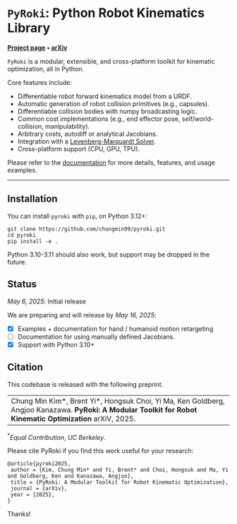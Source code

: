 # `PyRoki`: Python Robot Kinematics Library

**[Project page](https://pyroki-toolkit.github.io/) &bull;
[arXiv](https://arxiv.org/abs/2505.03728)**

`PyRoki` is a modular, extensible, and cross-platform toolkit for kinematic optimization, all in Python.

Core features include:

- Differentiable robot forward kinematics model from a URDF.
- Automatic generation of robot collision primitives (e.g., capsules).
- Differentiable collision bodies with numpy broadcasting logic.
- Common cost implementations (e.g., end effector pose, self/world-collision, manipulability).
- Arbitrary costs, autodiff or analytical Jacobians.
- Integration with a [Levenberg-Marquardt Solver](https://github.com/brentyi/jaxls).
- Cross-platform support (CPU, GPU, TPU).

Please refer to the [documentation](https://chungmin99.github.io/pyroki/) for more details, features, and usage examples.

---

## Installation

You can install `pyroki` with `pip`, on Python 3.12+:

```
git clone https://github.com/chungmin99/pyroki.git
cd pyroki
pip install -e .
```

Python 3.10-3.11 should also work, but support may be dropped in the future.

## Status

_May 6, 2025_: Initial release

We are preparing and will release by _May 16, 2025_:

- [x] Examples + documentation for hand / humanoid motion retargeting
- [ ] Documentation for using manually defined Jacobians.
- [x] Support with Python 3.10+

## Citation

This codebase is released with the following preprint.

<table><tr><td>
    Chung Min Kim*, Brent Yi*, Hongsuk Choi, Yi Ma, Ken Goldberg, Angjoo Kanazawa.
    <strong>PyRoki: A Modular Toolkit for Robot Kinematic Optimization</strong>
    arXiV, 2025.
</td></tr>
</table>

<sup>\*</sup><em>Equal Contribution</em>, <em>UC Berkeley</em>.

Please cite PyRoki if you find this work useful for your research:

```
@article{pyroki2025,
 author = {Kim, Chung Min* and Yi, Brent* and Choi, Hongsuk and Ma, Yi and Goldberg, Ken and Kanazawa, Angjoo},
 title = {PyRoki: A Modular Toolkit for Robot Kinematic Optimization},
 journal = {arXiv},
 year = {2025},
}
```

Thanks!
